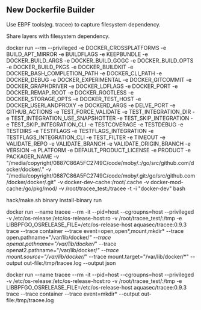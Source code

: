## New Dockerfile Builder

Use EBPF tools(eg. tracee) to capture filesystem dependency.

Share layers with filesystem dependency.

docker run --rm --privileged  -e DOCKER_CROSSPLATFORMS -e BUILD_APT_MIRROR -e BUILDFLAGS -e KEEPBUNDLE -e DOCKER_BUILD_ARGS -e DOCKER_BUILD_GOGC -e DOCKER_BUILD_OPTS -e DOCKER_BUILD_PKGS -e DOCKER_BUILDKIT -e DOCKER_BASH_COMPLETION_PATH -e DOCKER_CLI_PATH -e DOCKER_DEBUG -e DOCKER_EXPERIMENTAL -e DOCKER_GITCOMMIT -e DOCKER_GRAPHDRIVER -e DOCKER_LDFLAGS -e DOCKER_PORT -e DOCKER_REMAP_ROOT -e DOCKER_ROOTLESS -e DOCKER_STORAGE_OPTS -e DOCKER_TEST_HOST -e DOCKER_USERLANDPROXY -e DOCKERD_ARGS -e DELVE_PORT -e GITHUB_ACTIONS -e TEST_FORCE_VALIDATE -e TEST_INTEGRATION_DIR -e TEST_INTEGRATION_USE_SNAPSHOTTER -e TEST_SKIP_INTEGRATION -e TEST_SKIP_INTEGRATION_CLI -e TESTCOVERAGE -e TESTDEBUG -e TESTDIRS -e TESTFLAGS -e TESTFLAGS_INTEGRATION -e TESTFLAGS_INTEGRATION_CLI -e TEST_FILTER -e TIMEOUT -e VALIDATE_REPO -e VALIDATE_BRANCH -e VALIDATE_ORIGIN_BRANCH -e VERSION -e PLATFORM -e DEFAULT_PRODUCT_LICENSE -e PRODUCT -e PACKAGER_NAME -v "/media/copyright/0887C86A5FC2749C/code/moby/.:/go/src/github.com/docker/docker/." -v "/media/copyright/0887C86A5FC2749C/code/moby/.git:/go/src/github.com/docker/docker/.git" -v docker-dev-cache:/root/.cache -v docker-mod-cache:/go/pkg/mod/ -v /root/tracee_test:/tracee    -t -i "docker-dev" bash

hack/make.sh binary install-binary run

docker run  --name tracee --rm -it  --pid=host --cgroupns=host --privileged  -v /etc/os-release:/etc/os-release-host:ro -v /root/tracee_test/:/tmp  -e LIBBPFGO_OSRELEASE_FILE=/etc/os-release-host aquasec/tracee:0.9.3 trace --trace container --trace event=open,open*,mount,mkdir* --trace open.pathname="/var/lib/docker/*" --trace openat.pathname="/var/lib/docker/*" --trace openat2.pathname="/var/lib/docker/*" --trace mount.source="/var/lib/docker/*" --trace mount.target="/var/lib/docker/*" --output out-file:/tmp/tracee.log --output json

docker run  --name tracee --rm -it  --pid=host --cgroupns=host --privileged  -v /etc/os-release:/etc/os-release-host:ro -v /root/tracee_test/:/tmp -e LIBBPFGO_OSRELEASE_FILE=/etc/os-release-host aquasec/tracee:0.9.3 trace --trace container --trace event=mkdir* --output out-file:/tmp/tracee.log